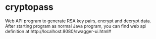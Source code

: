 # cryptopass
Web API program to generate RSA key pairs, encrypt and decrypt data.
After starting program as normal Java program, you can find web api definition at http://localhost:8080/swagger-ui.html#
